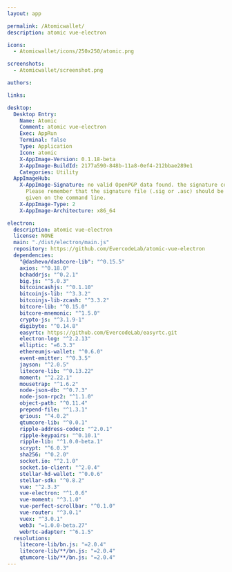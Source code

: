 ```yaml
---
layout: app

permalink: /Atomicwallet/
description: atomic vue-electron

icons:
  - Atomicwallet/icons/250x250/atomic.png

screenshots:
  - Atomicwallet/screenshot.png

authors:

links:

desktop:
  Desktop Entry:
    Name: Atomic
    Comment: atomic vue-electron
    Exec: AppRun
    Terminal: false
    Type: Application
    Icon: atomic
    X-AppImage-Version: 0.1.18-beta
    X-AppImage-BuildId: 2177a590-848b-11a8-0ef4-212bbae289e1
    Categories: Utility
  AppImageHub:
    X-AppImage-Signature: no valid OpenPGP data found. the signature could not be verified.
      Please remember that the signature file (.sig or .asc) should be the first file
      given on the command line.
    X-AppImage-Type: 2
    X-AppImage-Architecture: x86_64

electron:
  description: atomic vue-electron
  license: NONE
  main: "./dist/electron/main.js"
  repository: https://github.com/EvercodeLab/atomic-vue-electron
  dependencies:
    "@dashevo/dashcore-lib": "^0.15.5"
    axios: "^0.18.0"
    bchaddrjs: "^0.2.1"
    big.js: "^5.0.3"
    bitcoincashjs: "^0.1.10"
    bitcoinjs-lib: "^3.3.2"
    bitcoinjs-lib-zcash: "^3.3.2"
    bitcore-lib: "^0.15.0"
    bitcore-mnemonic: "^1.5.0"
    crypto-js: "^3.1.9-1"
    digibyte: "^0.14.8"
    easyrtc: https://github.com/EvercodeLab/easyrtc.git
    electron-log: "^2.2.13"
    elliptic: "=6.3.3"
    ethereumjs-wallet: "^0.6.0"
    event-emitter: "^0.3.5"
    jayson: "^2.0.5"
    litecore-lib: "^0.13.22"
    moment: "^2.22.1"
    mousetrap: "^1.6.2"
    node-json-db: "^0.7.3"
    node-json-rpc2: "^1.1.0"
    object-path: "^0.11.4"
    prepend-file: "^1.3.1"
    qrious: "^4.0.2"
    qtumcore-lib: "^0.0.1"
    ripple-address-codec: "^2.0.1"
    ripple-keypairs: "^0.10.1"
    ripple-lib: "^1.0.0-beta.1"
    scrypt: "^6.0.3"
    sha256: "^0.2.0"
    socket.io: "^2.1.0"
    socket.io-client: "^2.0.4"
    stellar-hd-wallet: "^0.0.6"
    stellar-sdk: "^0.8.2"
    vue: "^2.3.3"
    vue-electron: "^1.0.6"
    vue-moment: "^3.1.0"
    vue-perfect-scrollbar: "^0.1.0"
    vue-router: "^3.0.1"
    vuex: "^3.0.1"
    web3: "=1.0.0-beta.27"
    webrtc-adapter: "^6.1.5"
  resolutions:
    litecore-lib/bn.js: "=2.0.4"
    litecore-lib/**/bn.js: "=2.0.4"
    qtumcore-lib/**/bn.js: "=2.0.4"
---
```

